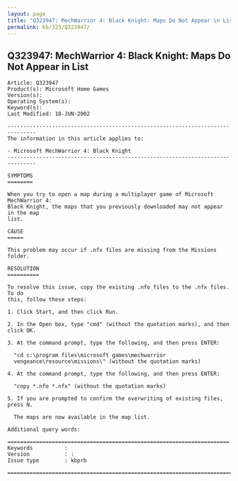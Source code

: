 ```yaml
---
layout: page
title: "Q323947: MechWarrior 4: Black Knight: Maps Do Not Appear in List"
permalink: kb/323/Q323947/
---
```


## Q323947: MechWarrior 4: Black Knight: Maps Do Not Appear in List

	Article: Q323947
	Product(s): Microsoft Home Games
	Version(s): 
	Operating System(s): 
	Keyword(s): 
	Last Modified: 18-JUN-2002
	
	-------------------------------------------------------------------------------
	The information in this article applies to:
	
	- Microsoft MechWarrior 4: Black Knight 
	-------------------------------------------------------------------------------
	
	SYMPTOMS
	========
	
	When you try to open a map during a multiplayer game of Microsoft MechWarrior 4:
	Black Knight, the maps that you previously downloaded may not appear in the map
	list.
	
	CAUSE
	=====
	
	This problem may occur if .nfx files are missing from the Missions folder.
	
	RESOLUTION
	==========
	
	To resolve this issue, copy the existing .nfo files to the .nfx files. To do
	this, follow these steps:
	
	1. Click Start, and then click Run.
	
	2. In the Open box, type "cmd" (without the quotation marks), and then click OK.
	
	3. At the command prompt, type the following, and then press ENTER:
	
	  "cd c:\program files\microsoft games\mechwarrior
	  vengeance\resource\missions\" (without the quotation marks)
	
	4. At the command prompt, type the following, and then press ENTER:
	
	  "copy *.nfo *.nfx" (without the quotation marks)
	
	5. If you are prompted to confirm the overwriting of existing files, press N.
	
	  The maps are now available in the map list.
	
	Additional query words:
	
	======================================================================
	Keywords          :  
	Version           : :
	Issue type        : kbprb
	
	=============================================================================
	
